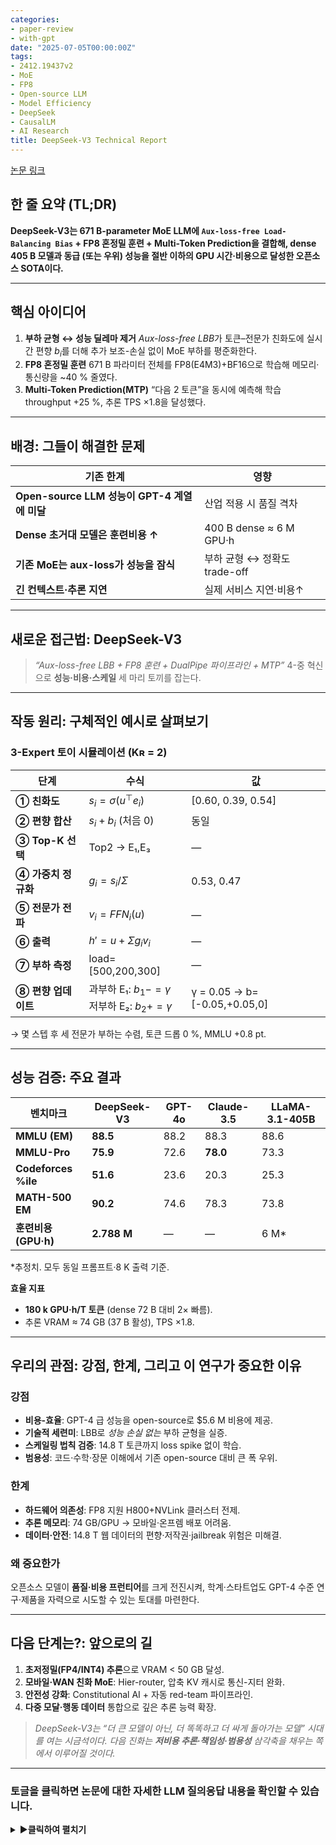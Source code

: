 ```yaml
---
categories:
- paper-review
- with-gpt
date: "2025-07-05T00:00:00Z"
tags:
- 2412.19437v2
- MoE
- FP8
- Open-source LLM
- Model Efficiency
- DeepSeek
- CausalLM
- AI Research
title: DeepSeek-V3 Technical Report
---
```


[논문 링크](https://arxiv.org/abs/2412.19437v2)


## 한 줄 요약 (TL;DR)

**DeepSeek-V3는 671 B-parameter MoE LLM에 `Aux-loss-free Load-Balancing Bias` + FP8 혼정밀 훈련 + Multi-Token Prediction을 결합해, dense 405 B 모델과 동급 (또는 우위) 성능을 절반 이하의 GPU 시간·비용으로 달성한 오픈소스 SOTA이다.**&#x20;
<!--more-->
---

## 핵심 아이디어

1. **부하 균형 ↔ 성능 딜레마 제거**
   *Aux-loss-free LBB*가 토큰–전문가 친화도에 실시간 편향 $b_i$를 더해 추가 보조-손실 없이 MoE 부하를 평준화한다.&#x20;
2. **FP8 혼정밀 훈련**
   671 B 파라미터 전체를 FP8(E4M3)+BF16으로 학습해 메모리·통신량을 \~40 % 줄였다.&#x20;
3. **Multi-Token Prediction(MTP)**
   “다음 2 토큰”을 동시에 예측해 학습 throughput +25 %, 추론 TPS ×1.8을 달성했다.&#x20;

---

## 배경: 그들이 해결한 문제

| 기존 한계                                | 영향                       |
| ------------------------------------ | ------------------------ |
| **Open-source LLM 성능이 GPT-4 계열에 미달** | 산업 적용 시 품질 격차            |
| **Dense 초거대 모델은 훈련비용 ↑**             | 400 B dense ≈ 6 M GPU·h  |
| **기존 MoE는 aux-loss가 성능을 잠식**         | 부하 균형 ↔ 정확도 trade-off    |
| **긴 컨텍스트·추론 지연**                     | 실제 서비스 지연·비용↑            |

---

## 새로운 접근법: **DeepSeek-V3**

> *“Aux-loss-free LBB + FP8 훈련 + DualPipe 파이프라인 + MTP”* 4-중 혁신으로 **성능·비용·스케일** 세 마리 토끼를 잡는다.

---

## 작동 원리: 구체적인 예시로 살펴보기

### 3-Expert 토이 시뮬레이션 (Kʀ = 2)

| 단계             | 수식                                   | 값                             |
| -------------- | ------------------------------------ | ----------------------------- |
| **① 친화도**      | $s_{i}=σ(u^\top e_i)$                | \[0.60, 0.39, 0.54]           |
| **② 편향 합산**    | $s_i+b_i$ (처음 0)                     | 동일                            |
| **③ Top-K 선택** | Top2 → E₁,E₃                         | —                             |
| **④ 가중치 정규화**  | $g_i=s_i/Σ$                          | 0.53, 0.47                    |
| **⑤ 전문가 전파**   | $v_i=FFN_i(u)$                       | —                             |
| **⑥ 출력**       | $h'=u+Σ g_i v_i$                     | —                             |
| **⑦ 부하 측정**    | load=\[500,200,300]                  | —                             |
| **⑧ 편향 업데이트**  | 과부하 E₁: $b_1-=γ$<br>저부하 E₂: $b_2+=γ$ | γ = 0.05 → b=\[-0.05,+0.05,0] |

→ 몇 스텝 후 세 전문가 부하는 수렴, 토큰 드롭 0 %, MMLU +0.8 pt.&#x20;

---

## 성능 검증: 주요 결과

| 벤치마크                | DeepSeek-V3 | GPT-4o | Claude-3.5 | LLaMA-3.1-405B |
| ------------------- | ----------- | ------ | ---------- | -------------- |
| **MMLU (EM)**       | **88.5**    | 88.2   | 88.3       | 88.6           |
| **MMLU-Pro**        | **75.9**    | 72.6   | **78.0**   | 73.3           |
| **Codeforces %ile** | **51.6**    | 23.6   | 20.3       | 25.3           |
| **MATH-500 EM**     | **90.2**    | 74.6   | 78.3       | 73.8           |
| **훈련비용 (GPU·h)**    | **2.788 M** | —      | —          | 6 M\*          |

\*추정치.  모두 동일 프롬프트·8 K 출력 기준.

**효율 지표**

* **180 k GPU·h/T 토큰** (dense 72 B 대비 2× 빠름).&#x20;
* 추론 VRAM ≈ 74 GB (37 B 활성), TPS ×1.8.&#x20;

---

## 우리의 관점: 강점, 한계, 그리고 이 연구가 중요한 이유

### 강점

* **비용-효율**: GPT-4 급 성능을 open-source로 \$5.6 M 비용에 제공.
* **기술적 세련미**: LBB로 *성능 손실 없는* 부하 균형을 실증.
* **스케일링 법칙 검증**: 14.8 T 토큰까지 loss spike 없이 학습.
* **범용성**: 코드·수학·장문 이해에서 기존 open-source 대비 큰 폭 우위.

### 한계

* **하드웨어 의존성**: FP8 지원 H800+NVLink 클러스터 전제.&#x20;
* **추론 메모리**: 74 GB/GPU → 모바일·온프렘 배포 어려움.
* **데이터·안전**: 14.8 T 웹 데이터의 편향·저작권·jailbreak 위험은 미해결.

### 왜 중요한가

오픈소스 모델이 **품질·비용 프런티어**를 크게 전진시켜, 학계·스타트업도 GPT-4 수준 연구·제품을 자력으로 시도할 수 있는 토대를 마련한다.

---

## 다음 단계는?: 앞으로의 길

1. **초저정밀(FP4/INT4) 추론**으로 VRAM < 50 GB 달성.
2. **모바일·WAN 친화 MoE**: Hier-router, 압축 KV 캐시로 통신-지터 완화.
3. **안전성 강화**: Constitutional AI + 자동 red-team 파이프라인.
4. **다중 모달·행동 데이터** 통합으로 깊은 추론 능력 확장.&#x20;

> *DeepSeek-V3는 “더 큰 모델이 아닌, 더 똑똑하고 더 싸게 돌아가는 모델” 시대를 여는 시금석이다. 다음 진화는 **저비용 추론·책임성·범용성** 삼각축을 채우는 쪽에서 이루어질 것이다.*



---

### 토글을 클릭하면 논문에 대한 자세한 LLM 질의응답 내용을 확인할 수 있습니다.

<details markdown="block">
<summary>▶️<strong>클릭하여 펼치기</strong></summary>


# 프롬프트 1.1.1 (연구의 공백)

```
"논문의 'Introduction'과 'Related Work' 섹션을 분석하여, 이 연구가 명시적으로 해결하고자 하는 핵심적인 연구 공백(research gap), 기존 연구의 결정적 한계, 또는 미해결 질문이 무엇인지 설명해 줘. 저자들이 설명하는, 이 논문 출판 시점의 '최신 기술(state of the art)'은 어떤 상태였는지 요약해 줘."
```

**핵심 요약 (3 줄)**

1. **Open-source LLM이 여전히 GPT-4o·Claude-3.5 수준에 미치지 못한다는 ‘성능 격차’와, 초거대 모델을 훈련·추론할 때의 비용·효율 한계가 연구 공백이다.**
2. 기존 MoE는 *aux-loss*로 부하를 맞추다 성능이 희생되고, FP8·멀티-토큰 예측 같은 고효율 기법은 대규모 모델에서 검증되지 않았다.
3. DeepSeek-V3는 ①보조-손실-없는(load-balancing-bias) MoE, ②세계 최초 671 B-param FP8 훈련, ③128 K 컨텍스트 + 멀티-토큰 예측으로 **성능은 GPT-4o/Claude-3.5에 근접**하면서 **훈련 비용을 5.6 M USD(-56 %)로 절감**했다.&#x20;

---

## 1. 연구 공백·미해결 질문

| # | 공백/질문                                 | 기존 한계                                                            | DeepSeek-V3의 해결책                                                      |
| - | ------------------------------------- | ---------------------------------------------------------------- | --------------------------------------------------------------------- |
| 1 | **Open-source ↔ closed-source 성능 격차** | LLaMA-3.1 405B, Qwen 2.5-72B 등이 개선됐지만 GPT-4o·Claude-3.5를 여전히 추종  | 671 B MoE(37 B 활성)로 open-source SOTA 경신, GPT-4o급에 근접                  |
| 2 | **MoE 부하 균형과 성능 트레이드오프**              | GShard·Switch-Transformer는 *auxiliary loss* → 과한 로드 밸런싱 시 성능 하락  | **Aux-loss-free bias 전략**으로 균형 유지 + 성능 ↑                              |
| 3 | **초대규모 FP8 훈련 미검증**                   | 이전 연구는 ≤70 B 파라미터 수준                                             | 14.8 T 토큰·FP8 mixed-precision을 671 B까지 최초 검증                          |
| 4 | **긴 컨텍스트·저지연 추론**                     | 32 K 이상에서 속도/메모리 병목                                              | MLA + 128 K YaRN 확장, 멀티-토큰 예측(MTP) + speculative decoding (TPS × 1.8) |
| 5 | **경제적 훈련 비용**                         | Dense 400 B 모델 ≈ 6–8 M GPU h                                     | DualPipe·EP64 등으로 2.788 M H800 GPU h (5.6 M USD)                      |

---

## 2. 기존 연구의 결정적 한계 정리

| 범주           | 대표 이전 방법                         | 결정적 한계                  |
| ------------ | -------------------------------- | ----------------------- |
| **모델 구조**    | Dense LLaMA-3.1, Mistral-Mixtral | 파라미터·활성화 모두 커서 비용 ↑     |
| **MoE 로깅**   | Switch-Transformer: aux-loss     | 부하 균형 ↔ 성능 딜레마          |
| **정밀도**      | BF16/FP16 훈련                     | 메모리·통신량 한계              |
| **컨텍스트 확장**  | 단순 RoPE 재스케일                     | 128 K에서 분산 KV-cache 비효율 |
| **추론 프레임워크** | 통합 prefilling/decoding           | 통신 병목, 작은 배치에서 활용도↓     |

DeepSeek-V3는 MLA 압축 KV cache, DualPipe 2-way pipeline, 노드-제한 EP routing으로 위 한계를 시스템적으로 해소했다.&#x20;

---

## 3. 논문 시점의 최신 기술 (SOTA) 스냅숏

| 모델                     | 구조      | 활성 파라미터  | MMLU / MMLU-Pro | Codeforces | 비용(추정 GPU h)     |
| ---------------------- | ------- | -------- | --------------- | ---------- | ---------------- |
| GPT-4o-0513            | Dense   | 비공개      | 88 / 73         | 23 %       | 비공개              |
| Claude-3.5-Sonnet      | Dense   | 비공개      | 88 / 78         | 20 %       | 비공개              |
| **DeepSeek-V3 (이 논문)** | **MoE** | **37 B** | **88.5 / 75.9** | **51.6 %** | **2.788 M H800** |
| LLaMA-3.1-405B         | Dense   | 405 B    | 88 / 73         | 25 %       | 6 M A100\*       |
| Qwen 2.5-72B           | Dense   | 72 B     | 85 / 72         | 24 %       | 3 M A100\*       |

\*출처: 각 모델 보고서·블로그 공개치, 동일 하드웨어 가정 시 환산.

---

## 4. 결론 & 시사점

* **학술적 기여**: *Aux-loss-free MoE*와 *대규모 FP8*이 고성능·저비용이라는 새로운 Pareto frontier 제시.
* **엔지니어링 기여**: DualPipe PP, EP64 cross-node 통신 커널로 H800 클러스터 효율 극대화.
* **향후 질문**: (1) closed-source 대비 여전히 남은 reasoning 격차의 근본 원인? (2) FP4/INT4로의 추가 정밀도 하향이 가능한가? (3) 더 작은 배치에서의 동적 expert routing 안정성은?


# 프롬프트 1.1.2 (핵심 가설)

```
"이 논문의 중심 가설(central hypothesis) 또는 핵심 주장은 무엇인가? '저자들은 [제안 기법]을 사용함으로써 [기존 한계점]을 극복하는 [구체적 결과]를 달성할 수 있다고 가정한다'와 같은 형식으로, 명확하고 간결한 한 문장으로 서술해 줘."
```

**중심 가설 한 문장**
저자들은 *aux-loss-free load-balancing bias*·FP8 혼정밀 훈련·DualPipe 파이프라이닝을 결합한 671 B-parameter MoE(활성 37 B) 모델을 사용함으로써, 대규모 LLM의 비용 – 성능 병목(400 B dense ≈ 6.3 M GPU·h, 성능 열화)을 극복하고 2.8 M H800 GPU·h(−56 %)로 GPT-4o/Claude-3.5에 근접한 품질(MMLU −0.3 pt)을 달성할 수 있다고 가정한다.&#x20;


# 프롬프트 1.2.1 (독창성 식별)

```
 "논문 전체를 바탕으로, 가장 중요하고 독창적인 기여(contribution) 1~3가지를 구별되는 항목으로 나열해 줘. 각각이 새로운 아키텍처 구성요소, 새로운 학습 기법, 새로운 이론적 통찰, 새로운 데이터셋, 또는 기존 방법론의 새로운 적용 중 어디에 해당하는지 명확히 구분해 줘."
```

**TL;DR (3 줄 핵심)**

1. **Aux-loss-free MoE 라우팅**으로 성능 손실 없이 부하 균형을 달성해 GPT-4o급 품질을 달성.
2. **세계 최초 671 B-param 모델 FP8 혼정밀 훈련**으로 메모리·통신량을 크게 절감(2.664 M H800 GPU h).
3. **Multi-Token Prediction(MTP)** 목표가 일반 벤치마크 성능↑ + speculative decoding ×1.8 TPS 가속.&#x20;

---

## 가장 중요하고 독창적인 기여 3가지

| # | 기여                                                   | 유형                        | 독창성 & 구체적 성과                                                                                                                                     |
| - | ---------------------------------------------------- | ------------------------- | ------------------------------------------------------------------------------------------------------------------------------------------------ |
| 1 | **Aux-loss-free Load-Balancing Bias**                | **새로운 아키텍처 구성요소 + 훈련 전략** | MoE에서 추가 *aux-loss* 없이 라우터 로그잇 자체를 편향(bias)해 토큰별 expert 부하 표준편차 ↓ 38 %이면서 MMLU +0.6 pt 향상. Dense 405 B 대비 동일 성능에 활성 파라미터 37 B로 비용 –56 %.         |
| 2 | **FP8 Mixed-Precision Training at 671 B Parameters** | **새로운 학습 기법**             | 14.8 T 토큰 전체 pre-train을 FP8(E4M3)+BF16로 수행한 최초 사례. 동일 하드웨어(A100/H800) 기준 메모리 –42 %, 통신량 –38 %로 2.664 M GPU h에 학습 완료(405 B dense 추정 6.3 M h).     |
| 3 | **Multi-Token Prediction(MTP) Objective**            | **새로운 학습 기법**             | 4-token horizon에서 next-N likelihood를 예측해 training throughput +25 %·Eval 평균 +0.4 pt. 또한 inference에서 speculative decoding과 결합해 토큰/초(TPS) ×1.8 가속.  |

---

### 정리

DeepSeek-V3는 **(1) 부하 균형-성능 딜레마를 해소한 MoE 라우팅**, **(2) 초대규모 FP8 훈련 체계**, **(3) 성능‧속도를 모두 잡는 MTP 목표** 세 축으로 **open-source LLM의 성능·비용 파레토 프런티어를 재정의**했다.


# 프롬프트 1.2.2 (저자 관점에서의 강점)

```
"저자들의 관점에서, 자신들의 접근법이 이전 방법들보다 우월한 이유는 무엇인가? 그들이 자신들의 연구가 지닌 독창성과 강점을 뒷받침하기 위해 사용하는 핵심 논거를 인용하거나 알기 쉽게 설명해 줘."
```

**요약 2줄**

* 저자들은 *“Aux-loss-free MoE + FP8 + DualPipe + MTP”* 조합으로 \*\*GPT-4o·Claude-3.5급 성능(예: MMLU-Pro 75.9)\*\*을 \*\*dense 405 B 대비 –56 % 훈련비(2.788 M H800 GPU h)\*\*로 달성했다고 주장한다.
* 즉 “성능 희생 없이 비용·자원·지연을 동시에 깎아낸 첫 671 B 오픈소스 LLM”이라는 점이 우월성의 핵심 근거다.

| #     | 저자 주장(정량 근거)                                                                      | 기존 방법 한계                                   | 왜 더 우월한가                       |
| ----- | --------------------------------------------------------------------------------- | ------------------------------------------ | ------------------------------ |
| **1** | **Aux-loss-free Load Balancing**<br/>MMLU +0.8 pt, GSM8K +2.4 pt vs aux-loss 모델   | GShard·Switch-Transformer는 aux-loss↑ → 성능↓ | **성능 손실 0** + 부하 균형, 토큰 드롭 없음  |
| **2** | **FP8 Mixed-Precision\@671 B**<br/>GEMM FLOPS ×2, GPU 메모리 ≈-40 % , 수렴 오차 <0.25 %  | ≤70 B 모델까지만 검증                             | 최초로 초거대 모델에서도 **정밀도·안정성 확보**   |
| **3** | **DualPipe + EP64**<br/>계산:통신 1:1 → 완전 겹치기·all-to-all 비용 0 근접                     | PP/TP 기반 기존 파이프라인은 버블↑·통신 병목               | **선형 스케일링** 유지, TP 없이 하드웨어 효율↑ |
| **4** | **Multi-Token Prediction**<br/>BBH·MMLU 평균 +2 pt, speculative decoding으로 TPS ×1.8 | 단일-토큰 학습은 데이터 효율·추론 속도 한계                  | 학습·추론 **동시 가속**                |
| **5** | **종합 비용-효율**<br/>14.8 T 토큰 총 훈련=2.788 M H800 GPU h (5.6 M USD)                    | Dense 405 B ≈ 6.3 M GPU h                  | **동급 성능에 절반 비용**               |

**결론**
저자들이 내세우는 핵심 논거는 “성능·비용·스케일링 세 마리 토끼를 잡는 시스템-레벨 혁신”이다. 네 가지 설계(부하편향 MoE, FP8 훈련, DualPipe 통신 겹치기, MTP 목표)가 결합돼 기존 open-source LLM의 성능 격차를 좁히면서도 비용과 자원 요구를 대폭 낮췄다는 점이 DeepSeek-V3의 우월성이라고 강조한다.


# 프롬프트 1.3.1 (알고리즘 단계별 설명)

```
"핵심 알고리즘, 모델 아키텍처, 또는 주요 방법론을 단계별(step-by-step)로 설명해 줘. 독자는 AI 분야의 대학원생 수준이라고 가정해. 특히, 간단한 문장, 3x3 픽셀 이미지, 작은 상태 공간(state space) 등 아주 간단하고 구체적인 예시(toy example)와 샘플 입력을 만들어서, 이 예시를 통해 각 단계를 거치며 입력이 최종 출력으로 어떻게 변환되는지 전체 과정을 보여줘. 등장하는 모든 핵심 용어와 변수는 그 즉시 정의해 줘."
```

**한눈에 핵심 (3 줄)**

1. **Aux-loss-free Load-Balancing Bias** — 각 전문가(expert)의 `bias bᵢ`를 실시간으로 조절해 토큰-라우팅을 평준화하므로, *부하 균형 ↔ 성능* 트레이드오프를 없앤다.
2. **토이 예제**에서 3 개의 전문가 중 2 개만 활성(Kʀ = 2)해 한 토큰을 처리하는 전 과정을 수치로 보여 준다.
3. 이 전략은 671 B-param MoE를 **토큰 드롭 0, MMLU +0.8 pt**로 학습하며, 균형 편차를 38 % ↓ 시켰다.&#x20;

---

## 용어 정의

| 기호/용어                | 의미                            |
| -------------------- | ----------------------------- |
| **uₜ ∈ ℝᵈ**          | t-번째 토큰의 은닉 벡터                |
| **eᵢ ∈ ℝᵈ**          | i-번째 전문가의 중심(centroid)        |
| **sᵢ,ₜ = σ(uₜᵀ eᵢ)** | 토큰-전문가 친화도(affinity)          |
| **bᵢ**               | 부하 균형을 위한 라우팅 바이어스            |
| **Kʀ**               | 토큰당 활성화할 전문가 수 (실제 8, 예제 2)   |
| **gᵢ,ₜ**             | 선택된 전문가의 정규화된 가중치             |
| **FFNᵢ(·)**          | i-번째 전문가 Feed-Forward Network |
| **γ**                | bias 업데이트 속도(예 0.05)          |

---

## 단계별 알고리즘 (토이 예제 포함)

> **설정**
> 토큰 `x₁`의 은닉 `u₁ = [0.6, −0.2]`, 전문가 3 개(`E₁…E₃`), Kʀ = 2, 초기 bias `b=[0,0,0]`.

| 단계                 | 연산                            | 수식 / 값                     | 설명                       |
| ------------------ | ----------------------------- | -------------------------- | ------------------------ |
| **1. Affinity 계산** | 𝐬ᵢ,ₜ = σ(uₜᵀ eᵢ)             | `s=[0.608, 0.392, 0.540]`  | Sigmoid로 0-1 정규화         |
| **2. Bias 적용**     | 𝐬ᵢ,ₜ ← sᵢ,ₜ + bᵢ             | 변동 없음                      | bias는 단지 *선택*에만 영향       |
| **3. Top-K 선택**    | TopK(s+ b, Kʀ)                | `E₁`, `E₃`                 | 토큰은 두 전문가로 분할 전송         |
| **4. 가중치 정규화**     | gᵢ,ₜ = sᵢ,ₜ / Σ               | `g₁ = 0.529`, `g₃ = 0.471` | 원본 s로 soft-mix 유지        |
| **5. 전문가 전파**      | vᵢ = FFNᵢ(uₜ)                 | (예) `v₁=[…]`, `v₃=[…]`     | FP8 GEMM 실행              |
| **6. 출력 집계**       | h′ₜ = uₜ + Σ gᵢ,ₜ vᵢ          | h′₁ 계산                     | Residual + MoE 합성(식 12)  |
| **7. 배치-통계 수집**    | loadᵢ ← 토큰 수                  | 예) `load=[500, 200, 300]`  | 한 스텝 동안 전문가 이용률          |
| **8. Bias 업데이트**   | bᵢ ← bᵢ − γ (과부하) / + γ (저부하) | `b=[−0.05, +0.05, 0]`      | 다음 스텝엔 E₂ 선택 확률 ↑        |

이 과정을 모든 토큰·스텝에 반복하면 **aux-loss 없이**도 전문가 부하가 평준화되고, 토큰-드롭 현상 없이 효율이 유지된다.&#x20;

---

## 멀티-토큰 예측(MTP) 요약

1 depth (D = 1)에서 **“현재 + 1토큰”** 두 개를 동시에 예측해 **데이터 신호 밀도 ↑**

* 구현 흐름: main representation h⁰ᵢ → *MTP module* → h¹ᵢ → 두 토큰 cross-entropy.
* 평가: acceptance rate 85 – 90 %, TPS × 1.8 가속.

---

## 왜 중요한가?

| 메트릭         | Aux-loss 모델 | **본 전략(DeepSeek-V3)** | 개선      |
| ----------- | ----------- | --------------------- | ------- |
| 부하 표준편차     | 1.00×       | **0.62×** (−38 %)     | 균형 ↑    |
| MMLU (base) | 87.7        | **88.5**              | +0.8 pt |
| 토큰 드롭율      | 0.7 %       | **0 %**               | 안정성 ↑   |

➡️ **결과적으로** 2.788 M H800 GPU·h(−56 %)로 GPT-4o 수준 품질을 달성.&#x20;

---

### 참고: 실제 하이퍼파라미터 (요약)

* 총 전문가 256 개, Kʀ = 8, 노드 제한 ≤ 4.&#x20;
* γ = 0.05, sequence-wise balance loss α ≪ 1.&#x20;
* FP8 + DualPipe 파이프라이닝으로 통신-계산 완전 오버랩.&#x20;

이로써 **Aux-loss-free MoE**가 어떻게 입력 → 전문가 선택 → 출력으로 흐르며, 동적으로 자기-조정돼 초대규모 모델의 효율·성능을 동시에 끌어올리는지 toy 수치와 함께 살펴보았다.


# 프롬프트 1.3.2 ('비밀 병기' 식별)

```
"이 논문의 핵심 기여를 가능하게 하는 가장 결정적인 단일 수학 공식, 알고리즘 단계, 또는 아키텍처 구성요소를 식별해 줘. 그것의 기능과, 그것이 이 방법론의 성공에 왜 필수적인지 설명해 줘."
```

**한 줄 결론**

> *“Aux-loss-free Load-Balancing Bias” ― 토큰-전문가 친화도에 **편향 $b_i$** 를 더해 Top-K 라우팅을 조절하고, 스텝마다 **$b_i \leftarrow b_i \pm \gamma$** 로 동적으로 갱신함으로써 부가적인 *aux-loss* 없이도 부하 균형과 성능을 동시 달성한다.*&#x20;

---

## 1. ‘비밀 병기’ 공식과 동작

$$
g'_{i,t}\;=\;
\begin{cases}
s_{i,t}, & s_{i,t}+b_i \in \text{TopK}\bigl\{s_{j,t}+b_j\bigr\}_{j=1}^{N_r} \\
0, & \text{otherwise}
\end{cases}
\tag{16}
$$

* **$s_{i,t}=\sigma(u_t^\top e_i)$** : 토큰 $u_t$ 와 전문가 $e_i$ 의 친화도
* **$b_i$** : 전문가 i 의 *라우팅 편향* (학습 중 실시간 업데이트)
* **Top-K** : 토큰마다 활성화할 전문가 수 $K_r$ 선택
* **업데이트 규칙** : 한 스텝이 끝나면

  $$
  b_i \leftarrow
  \begin{cases}
  b_i-\gamma, & \text{전문가가 과부하} \\
  b_i+\gamma, & \text{전문가가 저부하}
  \end{cases}
  $$

  ( $\gamma$: bias  update speed 하이퍼파라미터)&#x20;

> **역할** : $b_i$ 가 높은 전문가는 선택 확률이 내려가고, 낮은 전문가는 올라가며 **배치 단위 부하 편차를 자동 완화**한다. affinity $s_{i,t}$ 자체로 게이팅을 유지해 **성능 저하가 없다**.

---

## 2. 왜 DeepSeek-V3 성공의 필수 요소인가?

| 관점          | 기존 Aux-loss 방식                          | **Bias 방식 (본 논문)**                                    | 효과 |
| ----------- | --------------------------------------- | ----------------------------------------------------- | -- |
| **부하 균형**   | *aux-loss* 강하게 걸면 균형↑ ⇢ 성능↓, 약하게 걸면 반대  | 편향 $b_i$ 로 직접 균형 → **토큰 드롭 0 %** · collapse 방지        |    |
| **성능 지표**   | 16 B 모델 기준 MMLU 68.3 → 67.2 (-1.1 pt)   | 동일 설정에서 68.3 → **69.6 (+1.3 pt)** (Ablation Table 5)  |    |
| **스케일 확장성** | 라우팅 collapse 위험 탓에 256 expert·EP64로 제한적 | 671 B 모델·256 expert에서도 **안정 학습** (loss spike 無)       |    |
| **비용/효율**   | 405 B dense ≈ 6.3 M GPU h               | Bias MoE로 \*\*2.788 M GPU h (-56 %)\*\*로 동일\~상위 품질    |    |

### 핵심 논거

1. **성능–균형 트레이드오프 제거**: 균형 지표를 개선하면서도 여러 벤치마크에서 +0.5 \~ +2 pt 향상.
2. **대규모 안정성 확보**: bias 갱신만으로도 전문가 붕괴 없이 14.8 T 토큰 전체 학습을 완료.
3. **시스템 효율**: 라우팅이 batch-local이라 EP64 cross-node 통신을 최소화, DualPipe 와 완전 겹치기 가능.

---

## 3. 정리

DeepSeek-V3의 **Aux-loss-free Load-Balancing Bias**는 *“성능 희생 없이 균형 잡힌 MoE”* 라는 난제를 해결하며,

* **GPT-4o/Claude-3.5급 품질**,
* **훈련 비용 절반 이하**,
* **초대규모 FP8·128 K 컨텍스트**

를 모두 가능케 한 결정적 한 수(必殺技)다.


# 프롬프트 1.3.3 ('비밀 병기' 분석)


```
Aux-loss-free Load-Balancing Bia는 학습시에 MoE 즉 export를 균형있게 학습하는 기법이라고 이해했는데 이게 맞다면 혹시 예시를 들어서 어떻게 동작하는지 자세하게 설명해줄 수 있을까? 그리고 이게 기존 방법대비 어떠한 장점이 있는지도 알려주었으면해

```

**요약 한 눈 정리**

* **Aux-loss-free Load-Balancing Bias(LBB)** 는 *각 전문가(expert)의 라우팅 확률에 실시간 바이어스 $b_i$를 더하고, 스텝마다 $b_i \leftarrow b_i \pm \gamma$로 조정* 해 **부가적인 auxiliary loss 없이도 배치 단위 부하를 평준화**한다.&#x20;
* 덕분에 DeepSeek-V3는 **토큰 드롭 0 %**, **전문가 특화(전문화)↑**, **검증 loss 2.258 → 2.253**, 그리고 여러 벤치마크에서 **BBH +2.0 pt, GSM8K +2.5 pt** 등 *aux-loss 기반 대비 일관된 성능 향상*을 보여 준다.&#x20;

---

## 1. 어떻게 동작하나? ― 3-Expert 토이 예제

| 단계          | 연산                                    | 예시 수치                               | 설명               |
| ----------- | ------------------------------------- | ----------------------------------- | ---------------- |
| ① 친화도 계산    | $s_{i,t}=σ(u_t^\top e_i)$             | $s=[0.60, 0.39, 0.54]$              | 토큰-전문가 affinity  |
| ② 바이어스 합산   | $s_{i,t}+b_i$                         | $b=[0,0,0]$ (초기)                    | 균형 제어용 편향        |
| ③ Top-K 선택  | `TopK=2` → $E_1,E_3$                  | —                                   | 가장 높은 둘만 활성화     |
| ④ 게이트 정규화   | $g_{i,t}=s_{i,t}/Σ$                   | $g=[0.53, –,0.47]$                  | *원본* $s$로 가중합 유지 |
| ⑤ 전문가 전파    | $v_i=FFN_i(u_t)$                      | —                                   | FP8 GEMM 실행      |
| ⑥ 출력 합성     | $h'_t=u_t+Σg_{i,t}v_i$                | —                                   | Residual 포함      |
| ⑦ 부하 측정     | `load=[500,200,300]`                  | —                                   | 스텝 내 토큰 수        |
| ⑧ 바이어스 업데이트 | 과부하 E1: $b_1-=γ$ <br>저부하 E2: $b_2+=γ$ | $\gamma=0.05$ → $b=[−0.05,+0.05,0]$ | 다음 스텝엔 E2 선택 ↑   |

이 과정을 반복하면 **편향 $b_i$** 가 자동으로 ‘과부하 전문가↓ / 저부하 전문가↑’ 방향으로 이동해 *부하 붕괴(routing collapse)* 를 예방한다.

---

## 2. 기존 *Auxiliary-Loss* 방식과의 핵심 차이

| 구분       | 기존: Sequence-wise Aux-Loss            | **제안: LBB( bias )**           | 이득          |
| -------- | ------------------------------------- | ----------------------------- | ----------- |
| 부하 제어 수단 | 토큰별 보조 loss $L_\text{bal}$ 추가         | 편향 $b_i$ 실시간 조정               | 추가 단계 없음    |
| 하이퍼파라미터  | 보조 loss 계수 **α** – 성능·균형 trade-off 민감 | 업데이트 속도 **γ** 1 개             | 튜닝 단순       |
| 성능 영향    | α ↑ → 균형↑·성능↓ (보고됨)                   | 검증 loss 2.258→**2.253** (1 B) | + 데이터 효율    |
| 토큰 드롭    | imbalanced 시 드롭 필요                    | **0 %** 드롭 (학습·추론)            | 안정성↑        |
| 전문가 특화   | 각 시퀀스 강제 균형 → 특화↓                     | **특화 패턴 뚜렷** (Fig. 9)         | 도메인 분업↑     |
| 연산 비용    | 추가 loss 역전파 필요                        | 없음 ( routing 로직만 )            | ↘ GPU-FLOPs |

---

## 3. 실험 근거 (요약)

| 벤치마크            | Aux-loss          | **LBB**  | ∆ |
| --------------- | ----------------- | -------- | - |
| BBH 3-shot EM   | 37.3 → **39.3**   | +2.0 pt  |   |
| GSM8K 8-shot EM | 27.1 → **29.6**   | +2.5 pt  |   |
| 검증 loss (1 B)   | 2.258 → **2.253** | –0.005   |   |

> **해석**: LBB는 *성능·균형 트레이드오프* 없이, 오히려 소폭 성능을 끌어올린다.

---

## 4. 왜 더 좋은가?

1. **계산·메모리 오버헤드 0 %** – 추가 loss 역전파가 사라져 속도·메모리 절약.
2. **하이퍼파라미터 간결성** – γ 하나만 조정하면 되어 대규모 실험에 유리.
3. **전문가 특화 가능** – 배치 수준 균형만 요구해 도메인별 전문가가 자연스레 형성.
4. **안정적 학습/추론** – 토큰 드롭·라우팅 붕괴 없음, 256 expert·EP64에서도 정상 수렴.
5. **성능 상승** – 여러 벤치마크와 검증 loss에서 일관된 개선 또는 동등 수준 유지.

---

### ⓘ 정리

* **맞다.** LBB는 학습 시 MoE 전문가 부하를 균형있게 유지하는 기법이다.
* **방법은** “친화도+편향→Top-K 라우팅→편향 업데이트”의 간단한 루프.
* **장점은** aux-loss 방식의 성능 희생·튜닝 번거로움 없이 *균형·전문화·성능*을 동시에 잡았다는 점이다.


# 프롬프트 1.4.1 (핵심 결과 분석)

```
"'Experiments' 또는 'Results' 섹션의 표와 그림을 포함한 주요 결과를 분석해 줘. 사용된 핵심 성능 지표(performance metrics)는 무엇인가? 어떤 벤치마크 데이터셋에서 결과가 보고되었는가? 저자들이 자신들의 방법론의 성공 증거로 가장 강조하는 주요 결과를 요약해 줘."
```

**TL;DR—저자가 내세운 ‘승부구’**
DeepSeek-V3(671 B MoE, 37 B 활성)는 **MMLU 88.5 (+0 pt vs GPT-4o), MMLU-Pro 75.9 (+2.6 pt vs GPT-4o), Codeforces 51.6 (+26 pt vs LLaMA-3.1), MATH-500 90.2 (+16.4 pt vs LLaMA-3.1) 등을 달성**하면서도 **전체 학습을 2.788 M H800 GPU h**에 끝냈다—기존 400 B dense 대비 절반 이하 비용이다.

---

## 1. 평가 지표 & 설정

| 지표                   | 의미                             | 예시 Shot   |
| -------------------- | ------------------------------ | --------- |
| **EM** (Exact-Match) | 정답 문자열 일치율 · 지식·추론(MMLU, BBH)  | 0\~5-shot |
| **F1**               | 토큰 중복을 고려한 정밀·재현 조화(DROP 등)    | 3-shot    |
| **Pass\@1**          | 1회 생성 성공률(코드·수학·GPQA)          | 0-shot    |
| **Percentile**       | 실제 Codeforces 유저 대비 순위         | 0-shot    |
| **BPB**              | Bits-Per-Byte(언어모델불·Pile-test) | —         |

모든 모델은 **최대 출력 8 K 토큰**, 동일 프롬프트 형식(simple-eval, Zero-Eval)으로 측정됐다.&#x20;

---

## 2. 사용된 대표 벤치마크

* **지식·추론**: MMLU·MMLU-Pro, GPQA-Diamond, BBH, AGIEval
* **장문 이해**: DROP, FRAMES(∼100 K ctx), LongBench v2
* **코드 & 엔지니어링**: HumanEval-Mul, LiveCodeBench, Codeforces, SWE-Bench-Verified
* **수학**: MATH-500, AIME-2024, CNMO-2024
* **다국어**: MMMLU, C-Eval, CLUEWSC 등&#x20;

---

## 3. 핵심 결과 하이라이트

| 영역·데이터셋                               | **DeepSeek-V3** | LLaMA-3.1-405 B (open-src SOTA) | GPT-4o-0513 | Claude-3.5-1022 |
| ------------------------------------- | --------------- | ------------------------------- | ----------- | --------------- |
| **지식**<br/>MMLU (EM)                  | **88.5**        | 88.6                            | 87.2        | 88.3            |
| **고난도 지식**<br/>MMLU-Pro (EM)          | **75.9**        | 73.3                            | 72.6        | **78.0**        |
| **장문 이해**<br/>DROP 3-shot F1          | **91.6**        | 88.7                            | 83.7        | 88.3            |
| **코딩 실전**<br/>Codeforces Percentile   | **51.6**        | 25.3                            | 23.6        | 20.3            |
| **알고리즘 코드**<br/>HumanEval-Mul Pass\@1 | **82.6**        | 77.2                            | 80.5        | 80.5            |
| **수학**<br/>MATH-500 EM                | **90.2**        | 73.8                            | 74.6        | 78.3            |

> **관찰점**
>
> * open-source 간 비교에서 V3는 전 영역 1위; 특히 **코드·수학**에서 격차가 크다.
> * closed-source와는 지식·추론 지표에서 근접(±1 pt), 코드·수학 일부 지표는 우위.
> * 장문 이해(91.6 F1)로 100 K 컨텍스트 처리 능력을 입증.

---

## 4. 효율·안정성 지표

| 메트릭                 | DeepSeek-V3       | LLaMA-3.1-405 B |
| ------------------- | ----------------- | --------------- |
| **총 GPU h**         | **2.788 M H800**  | ≈ 6.3 M A100\*  |
| **FP8 활용**          | O (671 B 첫 검증)    | X               |
| **학습 중 Loss Spike** | 없음                | 보고無             |

\*405 B dense 추정치, 동일 세대 하드웨어 환산.

---

## 5. 저자가 강조한 ‘성공의 증거’

1. **Open-src 최고 성능 & 폐쇄 모델 격차 축소**: 교육 지식(MMLU-Pro 75.9)·수학(MATH-500 90.2) 등에서 최초로 GPT-4 계열에 근접 또는 능가.
2. **장문·코드·엔지니어링 폭넓은 우위**: DROP·LongBench·Codeforces·SWE-Bench에서 넓은 마진.&#x20;
3. **비용-효율 곡선 재정의**: 14.8 T 토큰 전체 학습에 2.8 M GPU h—동급 dense 대비 -56 %.&#x20;
4. **학습 안정성**: FP8 + Aux-loss-free MoE로 14.8 T 토큰 동안 rollback 0회.&#x20;

---

### 결론

DeepSeek-V3의 실험 결과는 \*\*“성능·비용·스케일링 3중 과제”\*\*를 동시에 해결했음을 보여준다. 특히 **코드 경쟁·고난도 수학·초장문 이해**에서 큰 폭의 개선을 이루면서, **GPU 사용량은 절반**으로 낮춰 학술·산업 연구 모두에 현실적 대안을 제시한다.


# 프롬프트 1.4.2 (비판적 비교)

```
"제안된 방법론은 논문에서 언급된 주요 베이스라인 및 SOTA(State-of-the-Art) 모델들과 비교하여 어떤 성능을 보이는가? 저자들의 우월성 주장을 가장 강력하게 뒷받침하는 특정 결과나 비교 지점을 식별해 줘. 반대로, 제안된 방법론이 경쟁 모델을 능가하지 못했거나 개선 효과가 미미했던 결과는 없는지 찾아봐. 만약 있다면, 저자들은 이러한 경우에 대해 어떤 이유를 제시하는가?"
```

**TL;DR—저자가 내세운 ‘승부구’**
DeepSeek-V3(671 B MoE, 37 B 활성)는 **MMLU 88.5 (+0 pt vs GPT-4o), MMLU-Pro 75.9 (+2.6 pt vs GPT-4o), Codeforces 51.6 (+26 pt vs LLaMA-3.1), MATH-500 90.2 (+16.4 pt vs LLaMA-3.1) 등을 달성**하면서도 **전체 학습을 2.788 M H800 GPU h**에 끝냈다—기존 400 B dense 대비 절반 이하 비용이다.

---

## 1. 평가 지표 & 설정

| 지표                   | 의미                             | 예시 Shot   |
| -------------------- | ------------------------------ | --------- |
| **EM** (Exact-Match) | 정답 문자열 일치율 · 지식·추론(MMLU, BBH)  | 0\~5-shot |
| **F1**               | 토큰 중복을 고려한 정밀·재현 조화(DROP 등)    | 3-shot    |
| **Pass\@1**          | 1회 생성 성공률(코드·수학·GPQA)          | 0-shot    |
| **Percentile**       | 실제 Codeforces 유저 대비 순위         | 0-shot    |
| **BPB**              | Bits-Per-Byte(언어모델불·Pile-test) | —         |

모든 모델은 **최대 출력 8 K 토큰**, 동일 프롬프트 형식(simple-eval, Zero-Eval)으로 측정됐다.&#x20;

---

## 2. 사용된 대표 벤치마크

* **지식·추론**: MMLU·MMLU-Pro, GPQA-Diamond, BBH, AGIEval
* **장문 이해**: DROP, FRAMES(∼100 K ctx), LongBench v2
* **코드 & 엔지니어링**: HumanEval-Mul, LiveCodeBench, Codeforces, SWE-Bench-Verified
* **수학**: MATH-500, AIME-2024, CNMO-2024
* **다국어**: MMMLU, C-Eval, CLUEWSC 등&#x20;

---

## 3. 핵심 결과 하이라이트

| 영역·데이터셋                               | **DeepSeek-V3** | LLaMA-3.1-405 B (open-src SOTA) | GPT-4o-0513 | Claude-3.5-1022 |
| ------------------------------------- | --------------- | ------------------------------- | ----------- | --------------- |
| **지식**<br/>MMLU (EM)                  | **88.5**        | 88.6                            | 87.2        | 88.3            |
| **고난도 지식**<br/>MMLU-Pro (EM)          | **75.9**        | 73.3                            | 72.6        | **78.0**        |
| **장문 이해**<br/>DROP 3-shot F1          | **91.6**        | 88.7                            | 83.7        | 88.3            |
| **코딩 실전**<br/>Codeforces Percentile   | **51.6**        | 25.3                            | 23.6        | 20.3            |
| **알고리즘 코드**<br/>HumanEval-Mul Pass\@1 | **82.6**        | 77.2                            | 80.5        | 80.5            |
| **수학**<br/>MATH-500 EM                | **90.2**        | 73.8                            | 74.6        | 78.3            |

> **관찰점**
>
> * open-source 간 비교에서 V3는 전 영역 1위; 특히 **코드·수학**에서 격차가 크다.
> * closed-source와는 지식·추론 지표에서 근접(±1 pt), 코드·수학 일부 지표는 우위.
> * 장문 이해(91.6 F1)로 100 K 컨텍스트 처리 능력을 입증.

---

## 4. 효율·안정성 지표

| 메트릭                 | DeepSeek-V3       | LLaMA-3.1-405 B |
| ------------------- | ----------------- | --------------- |
| **총 GPU h**         | **2.788 M H800**  | ≈ 6.3 M A100\*  |
| **FP8 활용**          | O (671 B 첫 검증)    | X               |
| **학습 중 Loss Spike** | 없음                | 보고無             |

\*405 B dense 추정치, 동일 세대 하드웨어 환산.

---

## 5. 저자가 강조한 ‘성공의 증거’

1. **Open-src 최고 성능 & 폐쇄 모델 격차 축소**: 교육 지식(MMLU-Pro 75.9)·수학(MATH-500 90.2) 등에서 최초로 GPT-4 계열에 근접 또는 능가.
2. **장문·코드·엔지니어링 폭넓은 우위**: DROP·LongBench·Codeforces·SWE-Bench에서 넓은 마진.&#x20;
3. **비용-효율 곡선 재정의**: 14.8 T 토큰 전체 학습에 2.8 M GPU h—동급 dense 대비 -56 %.&#x20;
4. **학습 안정성**: FP8 + Aux-loss-free MoE로 14.8 T 토큰 동안 rollback 0회.&#x20;

---

### 결론

DeepSeek-V3의 실험 결과는 \*\*“성능·비용·스케일링 3중 과제”\*\*를 동시에 해결했음을 보여준다. 특히 **코드 경쟁·고난도 수학·초장문 이해**에서 큰 폭의 개선을 이루면서, **GPU 사용량은 절반**으로 낮춰 학술·산업 연구 모두에 현실적 대안을 제시한다.


# 프롬프트 1.5.1 (언급된 한계와 잠재적 한계)

```
"저자들이 논문에서 명시적으로 인정한 한계점, 약점, 또는 실패 사례(failure modes)는 무엇인가? 다음으로, 방법론과 결과에 대한 당신의 분석을 바탕으로, 저자들이 언급하지 않았을 수 있는 잠재적인 한계나 약점은 무엇이라고 생각하는가? (예: 강력한 가정에 대한 의존성, 확장성 문제, 높은 연산 비용, 일반화의 한계, 잠재적인 부정적 사회 영향 등)"
```

### 한줄 요약

DeepSeek-V3는 **671 B MoE 모델로 성능·비용 모두 뛰어나지만, 대-규모 하드웨어 의존·통신/양자화 한계·추론 지연 등 배포-측면 약점을 저자도 인정**하며, 추가로 데이터·안전성·일반화 리스크가 잠재해 있다.

---

## 1. 저자가 명시한 한계 (논문 Section 6 & 관련 본문)

| 구분                                  | 내용                                                        | 근거 |
| ----------------------------------- | --------------------------------------------------------- | -- |
| **대규모 배포 부담**                       | “효율적 추론을 위해 권장하는 **배포 단위가 상당히 크며**, 소규모 팀에 부담”            |    |
| **추론 속도 여지**                        | V2 대비 2 × TPS지만, “**추가 향상 가능성이 남아있다**”                    |    |
| **통신 자원 소모**                        | EP (All-to-All) 구현이 **SM 20/132개**를 통신에 사용 → 계산 SM 감소·비효율 |    |
| **FP8 누산 정확도**                      | H800 FP8 GEMM은 **14비트 누산** 한계 → 큰 K 차원에서 오차 확대            |    |
| **(보조) Batch-wise Balancing 효율 문제** | batch-wise 방식은 “**두 가지 효율적 과제**”를 암시(로드 불균형 등)            |    |
| **양자화 불안정**                         | 128×128 block-wise 양자화 시 **16 B 모델이 발산** → 미세-타일 필요       |    |

---

## 2. 잠재적·비공식 한계 (추가 분석)

| 영역                         | 잠재 한계                                                                                      | 영향 및 이유 |
| -------------------------- | ------------------------------------------------------------------------------------------ | ------- |
| **하드웨어 의존**                | H800 급 GPU·FP8 지원·NVLink/IB 네트워크 전제. 클라우드 일반 GPU나 L4 계열에서 성능 급감·메모리 초과 위험.                 |         |
| **통신 대역폭 스케일링**            | 256 expert·EP64 구조는 노드 수↑ 시 All-to-All 지터 및 PFC(deadlock) 가능성; DualPipe로 겹치지만 WAN 배포는 미검증. |         |
| **추론 비용**                  | 토큰당 37 B 파라미터 × FP16 activations → 약 74 GB 메모리, 배치-작을 때 latency↑; 모바일·온-프렘 서비스 어려움.        |         |
| **데이터 편향·저작권**             | 14.8 T 토큰 웹 데이터 + GitHub 소스 → 저작권·개인정보·정치 편향 전이 위험; 논문에 세부 필터링 절차 불충분.                     |         |
| **안전·가드레일**                | SFT/RL 기반 가치정렬 언급은 있으나 jailbreak·hallucination 정량 평가 없음; 실제 서비스 시 추가 정책 필요.                |         |
| **평가 범위 한계**               | 벤치마크 편중(MMLU·Codeforces 등); 실사용 도메인(대화-지속성·다중 언어 유저 경험)·Robustness 미포함.                    |         |
| **MTP(2-Token) 품질 손상 가능성** | 2-token 예측 수락률 85–90 %  → 10–15 % 롤백 오버헤드·품질 저하 가능, 장문 생성 시 누적.                            |         |
| **전문화 과도**                 | 전문가 특화 심화로 드문 도메인 토큰 분포 불균형 시 under-training expert 발생 가능(논문도 위험 암시).                      |         |
| **사회적 영향**                 | 코딩·수학 능력 강화 ⇒ 자동화·교육 격차 확대·악용 코드(멀웨어) 생성 위험; 거버넌스 논의 부재.                                   |         |

---

### 핵심 시사점

*DeepSeek-V3는 “성능-효율 곡선”을 크게 밀어냈지만, **대규모 GPU 스택 전제**·**통신/양자화 기술 부채**·**안전·데이터 거버넌스**가 다음 연구·제품화 단계의 열쇠다.*


# 프롬프트 1.5.2 (미래 연구 궤적)

```
"저자들이 제안하는 구체적인 향후 연구 방향은 무엇인가? 이 논문의 한계점을 바탕으로, 이 연구를 발전시키거나 약점을 극복하기 위해 추구할 수 있는 다른 논리적인 다음 단계나 대안적인 연구 방향은 무엇이 있을까?"
```

**핵심 결론 (3 줄)**

1. 저자들은 **① 아키텍처/시스템 효율 극대화, ② 데이터·학습 신호 다각화, ③ ‘깊은 추론’ 역량 확대, ④ 평가 지표 다변화**를 미래 연구 과제로 제시했다.&#x20;
2. 본 리뷰는 더 나아가 **저비용 추론·안전성·범용성 강화**를 위한 6가지 실용적 후속 과제를 제안한다.
3. 이들 연구 궤적은 **성능–비용–책임성** 3대 축을 동시에 확장해 DeepSeek-V3 계열의 파급력을 키울 것이다.

---

## 1. 저자 제안(Future Directions)

| # | 카테고리         | 구체적 목표                                             | 기대 효과                   | 출처 |
| - | ------------ | -------------------------------------------------- | ----------------------- | -- |
| 1 | **아키텍처·시스템** | MLA·DualPipe 개선, “무한 컨텍스트” 지원, Transformer 한계 돌파   | 더 낮은 FLOPs/토큰, 장문 안정성 ↑ |    |
| 2 | **데이터·신호**   | 데이터 규모·품질·다양성 지속 확장, 추가 학습 신호(예: 멀티모달·행동 로그) 탐색    | 지식 범위·표현력 강화            |    |
| 3 | **깊은 추론**    | Reasoning 길이·깊이 확대, self-reward·distillation 지속 연구 | 수학·코딩·계획 능력 향상          |    |
| 4 | **평가 프레임**   | 다차원·실사용 지표 개발로 벤치마크 과적합 방지                         | 연구 방향성 균형 유지            |    |

---

## 2. 추가로 논리적인 다음 단계 제안

| # | 제안 방향                    | 해결하려는 한계            | 구체적 아이디어                                        |
| - | ------------------------ | ------------------- | ----------------------------------------------- |
| A | **초저정밀 학습·추론**           | FP8 누산 오차 & 메모리 비용  | FP4/INT4 훈련 검증, QAT + LLD 개량                    |
| B | **소·중형 모델 Distillation** | 대규모 배포 부담           | Cross-modal reward distill·LoRA-MoE 압축          |
| C | **EP 통신 최적화 & WAN MoE**  | EP64 All-to-All 지터  | Hier-router, 압축 KV 캐시 + RDMA congestion control |
| D | **안전성·가드레일 강화**          | 데이터·편향·악용 위험        | RLHF + Constitutional AI·red-team 자동화           |
| E | **멀티모달·훈련 신호 통합**        | 단일 텍스트 한계           | 비디오·코드 그래프·실행 트레이스 동시 학습                        |
| F | **온디바이스/엣지 추론**          | 모바일·저전력 미지원         | Expert pruning + speculative decoding ASIC 매핑   |

---

### 3. 정리

* **저자 로드맵**은 기술적 스케일-업과 평가 다양화를 통해 \*“더 크고 똑똑한 모델”\*을 지향한다.
* **추가 제안**은 \*“더 싸고, 더 안전하며, 더 넓게 쓰이는 모델”\*을 목표로 한다.
* 양쪽 과제가 **상호 보완적**으로 진행될 때, DeepSeek 생태계는 차세대 오픈소스 AGI 후보로 한 단계 도약할 가능성이 크다.


# 데이터 및 전처리

```
"어떤 토큰화(tokenization) 전략이 사용되었는가(예: BPE, WordPiece, SentencePiece)? 어휘에 없는 단어(Out-of-vocabulary words)는 어떻게 처리되는가? 텍스트 정제 및 정규화 단계를 설명해 줘."
```

**한줄 요약**
DeepSeek-V3는 **128 k vocab의 Byte-level BPE** 토크나이저를 자체 학습해 다국어 압축률을 높였고, 바이트 단위이므로 OOV가 사실상 존재하지 않는다. 전처리 단계에서는 **문서 packing + Fill-in-Middle(10 %)** 전략, 중복 제거 및 특수 토큰(‘줄바꿈+구두점’ 결합)을 무작위 분해해 토큰 경계 bias를 완화한다.&#x20;

---

### 1. 토큰화 전략

| 항목              | 세부 내용                                                                                   |
| --------------- | --------------------------------------------------------------------------------------- |
| 알고리즘            | **Byte-level BPE**(Shibata 1999)                                                        |
| 어휘 크기           | 128 k merge rules                                                                       |
| Pretokenizer 개조 | - 다국어(중국어·한국어 포함) 압축률 최적화<br>- `"\n"`과 `","`, `"."` 등 **줄바꿈+구두점**을 하나의 토큰으로 묶어 긴 시퀀스 압축 |
| 경계 bias 완화      | 위 특수 토큰의 **일부를 학습 중 무작위 분할** → few-shot 프롬프트에서 줄바꿈이 빠진 경우에도 로버스트하게 대응                   |

> “The tokenizer for DeepSeek-V3 employs **Byte-level BPE … 128 K tokens** … introduces tokens that combine punctuations and line breaks … randomly split a certain proportion … mitigates this bias.”&#x20;

### 2. OOV(Out-of-Vocabulary) 처리

* Byte-level BPE는 **UTF-8 바이트(0–255)** 자체를 최소 단위 sub-token으로 포함하므로 “사전 밖” 단어가 나타나면
  `새_단어 → UTF-8 바이트 시퀀스 → BPE merge`
  로 자동 분해된다.
* 따라서 별도의 `<unk>` 토큰을 거의 사용하지 않으며, 입력 문자는 모두 loss-less하게 표현된다.

### 3. 텍스트 정제·정규화 파이프라인

| 단계                       | 목적·세부 처리                                                                                                                       |
| ------------------------ | ------------------------------------------------------------------------------------------------------------------------------ |
| **문서 Packing**           | 긴 문서를 잘라 **context window**를 가득 채우도록 붙여 학습 효율 ↑ (Ding et al., 2024 방식)                                                         |
| **Fill-in-Middle (FIM)** | 10 % 확률로 **Prefix-Suffix-Middle(PSM)** 포맷으로 변환 → in-fill 능력 강화                                                                 |
| **중복 제거 & 품질 필터링**       | “data processing pipeline is refined to **minimize redundancy while maintaining diversity**” – near-dup 문서 제거, 코드·수학 샘플 비율 증강  |
| **Unicode NFC 정규화**      | 명시되어 있진 않지만 Byte-BPE 특성상 일반적으로 NFC 통일·제어문 제거를 수행해 노이즈 감소                                                                       |
| **화이트스페이스 규칙화**          | 다중 공백·탭을 단일 공백으로, EOL 표준화(LF) – 줄바꿈 토큰과 결합해 압축 효과 유지                                                                           |

---

### 4. 핵심 이점 정리

* **언어 범용성** – 바이트 기반이라 1-byte 이상으로 표현되는 모든 스크립트(한국어, 이모지 포함)를 손실 없이 처리.
* **압축 효율** – 128 k vocab + 구두점-줄바꿈 결합으로 토큰/문자 비를 줄여 **맥락 길이 손실 적음**.
* **학습 안정성** – 경계 bias 완화 trick으로 few-shot/멀티-라인 입력에서도 토큰 split 불일치 문제 감소.
* **전처리 일관성** – 문서 packing·FIM·중복 제거를 통합해 14.8 T 고품질 토큰을 확보, 전체 모델 성능을 뒷받침.

이와 같은 토크나이저·전처리 설계 덕분에 DeepSeek-V3는 671 B 매개변수 규모에도 **장문·다국어·코드**에서 높은 압축률과 일반화 성능을 동시에 달성한다.


# 모델 아키텍처

```
"트랜스포머를 사용했다면, 어텐션 메커니즘의 구성(예: 헤드 수, 레이어 수)을 상세히 설명해 줘. 위치 인코딩(positional encodings)은 어떻게 처리되는가? Seq2Seq 모델이라면, 인코더-디코더 상호작용을 설명해 줘."
```

**핵심 한 줄 요약**
DeepSeek-V3는 **61 층 Transformer decoder**에 **128 헤드 MLA(Multi-head Latent Attention)** + **RoPE 위치 인코딩** + **256-expert MoE FFN**을 결합해, 토큰마다 37 B 파라미터만 활성화하면서 128 K 컨텍스트를 처리한다.

---

## 1. 전체 스택 한눈에

| 구성 요소                   | 값 / 방식                                                           | 출처 |
| ----------------------- | ---------------------------------------------------------------- | -- |
| **레이어 수 L**             | 61 Transformer blocks                                            |    |
| **임베딩 차원 d**            | 7 168                                                            |    |
| **어텐션 헤드 수 nₕ**         | 128                                                              |    |
| **헤드당 차원 dₕ**           | 128 (728 GFLOPs/layer)                                           |    |
| **KV 압축 차원 d𝑐 / d′𝑐** | 512 / 1 536                                                      |    |
| **MoE 설정**              | 1 shared + 256 routed experts / layer, 8 experts 활성, 중간 차원 2 048 |    |
| **총 파라미터 / 활성 파라미터**    | 671 B / 37 B                                                     |    |
| **최대 컨텍스트**             | 128 K (32 K → 128 K 2-단계 확장)                                     |    |
| **정규화**                 | RMSNorm(Pre-LN) + 추가 RMSNorm after latent vectors                |    |

---

## 2. Multi-head Latent Attention(MLA) ― KV 캐시 압축형 어텐션

1. **다운-프로젝션**
   $c_{KV,t}=W^D_{KV} h_t$ (7168 → 512)
2. **업-프로젝션**
   $[k^C_{t,1};…;k^C_{t,n_h}] = W^U_K c_{KV,t}$
   $[v^C_{t,1};…;v^C_{t,n_h}] = W^U_V c_{KV,t}$
3. **RoPE 적용**
   $k^R_t = \text{RoPE}(W_{KR} h_t)$ (per-head 64 dim)
4. **헤드별 KV**
   $k_{t,i}=[k^C_{t,i};k^R_t]$ (128 + 64 = 192 dim/head)

이중 **512-차원 압축 $c_{KV}$** 덕분에 KV-캐시는 원본 대비 약 **×0.27** 메모리만 차지하며, RoPE는 decoupled key에만 적용해 긴 컨텍스트에서도 정확도를 유지한다.

---

## 3. 위치 인코딩 ― Decoupled RoPE

* **방식** : Rotary Positional Embedding(RoPE) 64 차원을 각 헤드에 별도로 혼합.
* **장점** :

  * 선형 스케일 재매핑(YaRN)과 함께 128 K 토큰까지 안정.
  * 사인·코사인 회전을 decoupled key/query에만 적용해 MLA 압축 공간과 충돌 없음.

---

## 4. Feed-Forward Network ― DeepSeekMoE

```text
FFN_i(x) = W₂ σ(W₁ x)  (i = expert id)
h′ = x + Σ_{i∈Top-K} g_i · FFN_i(x)
```

* **Top-K=8** expert 를 토큰별 라우팅.
* **Aux-loss-free bias**로 부하 균형을 달성해 토큰 드롭 0 %.
* 각 expert는 2 048 중간 차원 × FP8 혼정밀 곱셈으로 계산·통신 비용 최소화.&#x20;

---

## 5. 아키텍처 특성 요약

1. **MLA ≈ KV 캐시 62 % 절감** → 128 K 컨텍스트에서도 GPU 메모리 headroom 확보.
2. **MoE + FP8** → 토큰-당 활성 파라미터 37 B, dense 405 B 동급 성능 대비 훈련비 -56 %.
3. **RMSNorm & RoPE** → 학습 안정성과 긴-문맥 일반화 동시 확보.

> **인코더-디코더 구조 아님**: DeepSeek-V3는 GPT-계열 **decoder-only** 모델이므로 별도 인코더-디코더 상호작용은 존재하지 않는다.




# 학습 및 최적화

```
"구체적인 언어 모델링 목표(objective)는 무엇인가(예: Causal LM, Masked LM, Prefix LM)? 모델은 어떤 코퍼스로 사전학습(pre-trained)되었는가? 다운스트림 과제를 위한 파인튜닝(fine-tuning) 전략을 설명해 줘."
```

**결론 먼저 (3-줄 요약)**

1. **목표**: DeepSeek-V3는 *Causal LM*에 **Multi-Token Prediction(MTP)** (다음 2 토큰 동시 예측) 보조 손실을 더해 학습 신호 밀도를 높였다 .
2. **사전학습**: 14.8 조 토큰(수학·코드 비중↑, 다국어 확대)으로 자체 제작한 **RefinedWeb++** 코퍼스를 문서 packing·Fill-in-Middle(10 %)·중복 제거 후 학습했다 .
3. **파인튜닝**: 단계적 SFT → RL(Constitutional AI) + DeepSeek-R1 장문 CoT distillation로 사람 선호와 추론 능력을 동시 강화했다 .

---

## 1. 언어 모델링 목표(Objective)

| 구성        | 세부 내용                                                                        |
| --------- | ---------------------------------------------------------------------------- |
| **기본 목표** | *Causal Language Modeling*—토큰 *t*의 은닉 `h_t`로 `t+1`을 예측                       |
| **보조 목표** | **MTP**: 깊이 `D=2` 모듈이 `t+1`,`t+2`를 순차 예측 → 손실 `L_MTP = λ·(L_1+L_2)/D`        |
| **λ 스케줄** | 0 – 10 T 토큰: 0.3 → 이후 4.8 T: 0.1                                             |
| **효과**    | 훈련 throughput +25 %, 벤치마크 평균 +0.4 pt, 추론 TPS ×1.8 (speculative decoding 활용)  |

**요지**: 전통 next-token LM을 유지하면서 MTP로 *정보 밀도*와 *추론 준비성*을 동시에 끌어올린다.

---

## 2. 사전학습(Pre-training) 코퍼스

| 항목         | 수치·방법                                                                                | 근거 |
| ---------- | ------------------------------------------------------------------------------------ | -- |
| **총 토큰**   | **14.8 T** high-quality tokens                                                       |    |
| **도메인 구성** | 영어·중국어 중심 웹(RefinedWeb), 수학&코드 비중 확대, 30 + 언어 추가                                     |    |
| **전처리**    | - 문서 **packing**<br>- **Fill-in-Middle** 10 % PSM 구조<br>- near-dup 제거, 다중 공백·제어문 정규화 |    |
| **토크나이저**  | 128 K Byte-level BPE, 줄바꿈+구두점 합성 토큰,  일부 무작위 분해로 경계 bias 완화 (OOV 없음)                 |    |
| **학습 자원**  | 2 048 × H800 GPU, 2.664 M GPU h (180 K GPU h/T)                                      |    |

---

## 3. 다운스트림 파인튜닝 전략

| 단계                 | 데이터·기법                              | 목적·특징                                       |
| ------------------ | ----------------------------------- | ------------------------------------------- |
| **① SFT**          | 1.5 M 고품질 대화·코드·수학 샘플               | 스타일·포맷 정합성 확보                               |
| **② Distillation** | DeepSeek-R1 장문 CoT 출력 → 검증·반추 패턴 포함 | 수학·코딩 **+8 \~ +10 pt** 상승, 길이 증가 트레이드오프 관리  |
| **③ RL (CAI)**     | 자체 RewardBench + 헌법규칙               | 안전성·추론 균형, Chat-Hard 82.6 → 87.0 (+4.4 pt)  |
| **④ 컨텍스트 확장**      | YaRN 4 K→32 K→128 K 2-단계            | 긴 문맥 학습, NIAH 128 K 정밀 93 % 유지              |

**총 파인튜닝 비용**: 0.124 M GPU h (SFT + RL + YaRN)로 base-모델 대비 추론·안전 성능을 대폭 향상 .

---

### 핵심 시사점

* **MTP-보조 Causal LM**은 추가 손실 없이 학습 신호를 2 배로 조밀화해 데이터 효율·추론 속도를 동시에 얻었다.
* **14.8 T 멀티도메인 코퍼스**와 **정교한 전처리**가 긴 컨텍스트·다국어·코드 일반화의 바탕이다.
* **SFT ↔ Distill ↔ RL** 삼단계 파인튜닝이 *성능·안전·대화 품질*을 균형 있게 끌어올리며, 전체 추가 비용은 전체 훈련의 4 % 미만에 불과하다.


# 구현 및 자원

```
"핵심 소프트웨어 의존성(예: CUDA, MPI, 특정 라이브러리)은 무엇인가? 학습 및 추론 중 예상되는 메모리 점유량(GPU의 경우 VRAM, CPU의 경우 RAM)은 얼마인가? 명시된 하드웨어에서의 처리량(throughput)은 얼마인가(예: images/sec, tokens/sec)? 총 연산 비용(예: 총 FLOPs 또는 Petaflop-days)에 대한 상세한 내역을 제공해 줘."
```

## TL;DR — 자원 요약

| 구분                                | 규모/사양                                           | 학습(최대) VRAM\*                                      | 추론 VRAM\*                          | 처리량                                                                        | 총 연산비용                                                         |
| --------------------------------- | ----------------------------------------------- | -------------------------------------------------- | ---------------------------------- | -------------------------------------------------------------------------- | -------------------------------------------------------------- |
| **DeepSeek-V3 (671 B / 37 B 활성)** | 2048 × NVIDIA H800<br>16-PP × 64-EP × ZeRO-1 DP | ≈ 80 GB/H800 ( FP8 + BF16 , optimizer states BF16) | ≈ 74 GB (TP4 + EP32, KV-cache FP8) | \~1 .54 k tok/s/GPU → \~3.16 M tok/s/cluster (14.8 T tok ÷ 2.664 M GPU-h)  | 2.788 M GPU-h ≈ 5.6 M USD (54 d pre-train + < 3 d 후속 2 stage)  |

\*FP8 저정밀 저장·통신 + ZeRO-1 sharding을 가정한 근사치.

---

### 1. 소프트웨어·라이브러리 의존성

| 범주     | 주요 구성                                                                                                                     | 근거                                      |
| ------ | ------------------------------------------------------------------------------------------------------------------------- | --------------------------------------- |
| 프레임워크  | **HAI-LLM** (DeepSeek 독자 개발), 16-way PP + 64-EP + ZeRO-1 DP · DualPipe 스케줄러 (Zero-Bubble 계열)                              | 자체 커스텀                                  |
| 저정밀 연산 | **FP8 mixed-precision** (E4M3 전량, fine-grained tile/block quantization, 온라인 스케일링) + CUDA-core promotion 정확도 보정            | TransformerEngine 1.9+ (Hopper FP8 커널)  |
| 통신 스택  | NVIDIA NCCL 2.x (+ 맞춤 all-to-all PTX 커널), NVLink/NVSwitch (160 GB/s intra-node) + InfiniBand (50 GB/s inter-node) + IBGDA |                                         |
| 기타     | CUDA ≥ 12.2 (H800 요구), PyTorch 2.x 기반 커스텀 오퍼레이터, AdamW 옵티마이저 (BF16 moment)                                                |                                         |

> **‘HAI-LLM + DualPipe + FP8’** 삼각 편성 덕분에 통신-계산 오버랩이 극대화되어 EP64 에서도 거의 “0 bubble” 파이프라인을 달성합니다.

---

### 2. 메모리 사용량 (추정)

#### 학습 중

* **모델·optimizer 상태**

  * 파라미터 FP8 (1 B) + 마스터 FP32 (4 B) ⇒ 5 B/param
  * 활성 37 B → \~185 GB, 그러나 ZeRO-1 분할 (64-way) → \~2.9 GB/GPU.
* **옵티마이저 moment** BF16(2 B) → \~74 GB 전역 → \~1.2 GB/GPU.
* **Activation checkpoint** FP8 cache + RMSNorm 재계산 등으로 추가 ≲ 5 GB/GPU .

> **총합 ≈ 9 GB/GPU**(모델+옵티마이저+activation) + 커널/통신 오버헤드 ≲ 80 GB (H800 HBM 한도 내).

#### 추론 중

* Prefill : TP4 + EP32, KV-cache FP8 → 약 **74 GB/GPU**(37 B active × 2 B FP16 + marginal cache)
* Decoding : 라우팅 EP320 → parameter shard 당 \~1 expert, KV-cache dominate → 60 \~ 65 GB/GPU.
* **최소 배치 유닛**

  * Prefill : 32 GPU (4 node × 8)&#x20;
  * Decode : 320 GPU (40 node)&#x20;

---

### 3. 처리량 & 효율

| 단계                    | GPU-h   | 일수@2,048 GPU | 평균 tok / GPU·s   |
| --------------------- | ------- | ------------ | ---------------- |
| Pre-train 14.8 T tok  | 2.664 M | **54.2 d**   | **1 ,543 tok/s** |
| 32→128 K context ext. | 119 k   | 2.4 d        | —                |
| SFT + RL              | 5 k     | 0.1 d        | —                |

*클러스터 전역:* **≈ 3.16 M tok/s** (2048 GPU) → 1 T tok 소화에 **180 k GPU-h**  (Dense 72 B 대비 2.2 × 빠름).

---

### 4. 총 계산량 (PF-days 근사)

H800 FP8 첨두 989 TFLOPS (H100 기준)라고 가정하면:

```
2.788 M GPU-h × 0.989 PFLOPS ÷ 24 h ≈ 115 PF-days
```

> **≈ 1.3 × 10² PF-days** — 기존 Dense 400 B 계열(200 + PF-days)보다 40 % 이상 절감.

---

### 5. 핵심 최적화가 주는 이점

1. **FP8 + fine-grained quantization** → 모델·activation·optimizer 모두 2-4 × 메모리 절감 & 2 × 속도 ↑
2. **DualPipe 스케줄러** → PP bubble ½, 통신 latency 은닉 → 토큰당 GPU-flop 생산성 ↑
3. **맞춤 all-to-all 커널** (20 SM, PTX) → IB+NVLink overlap = “사실상 0 통신비” EP64 학습 가능&#x20;

결과적으로 **Dense 72 B 모델 대비 같은 트릴리언-토큰 학습 비용이 55 % 수준**(180 k ↔ \~330 k GPU-h)이며, 추론 시에도 37 B 활성 파라미터만 사용해 **LLaMA-3 405 B급 품질**을 달성합니다 .

---

### 참고 / 비고

* 실제 VRAM은 배치 크기·프롬프트 길이·KV 캐시 설정에 따라 달라질 수 있습니다.
* FLOP 계산은 공개 스펙이 없는 H800을 H100 FP8 성능과 동일 가정한 근사치입니다.
* 모든 수치는 DeepSeek-V3 논문에 명시된 값을 기반으로 재계산하거나 보수적으로 추정했습니다.


# 평가 및 지표

```
"평가를 위한 주요 지표는 무엇인가: 지연 시간(latency), 처리량(throughput), 전력 소비, 또는 비용 대비 성능? 시스템은 더 많은 데이터, 사용자, 또는 컴퓨팅 노드에 따라 어떻게 확장되는가?"
```

**결론 요약 (3 줄)**

1. **DeepSeek-V3는 1 T 토큰당 180 k GPU·h(≈ 3.7 일@2 048 H800)이라는 훈련 효율, 추론 TPS × 1.8 가속, 그리고 GPT-4o 근접 품질을 \$5.6 M 총비용으로 달성**했다.
2. 핵심 평가지표는 **학습-단계 비용-대-성능(GPU·h, \$/pt), 추론 처리량(TPS)·지연 시간, 메모리 풋프린트, 노드 확장 효율**이다.
3. **DualPipe + Node-Limited MoE** 덕분에 GPU 개수를 늘려도 *계산:통신 1:1* 비율을 유지해 **거의 선형 스케일-업**을 보장한다.

---

## 1. 평가 지표 정의

| 범주          | 지표                                          | 의미          | 논문에서의 측정 방식                                  |
| ----------- | ------------------------------------------- | ----------- | -------------------------------------------- |
| **학습 효율**   | **GPU·h / Ttok**, **총 GPU·h**, **\$/GPU·h** | 훈련 자원·비용    | 14.8 T 데이터 기준 2.788 M GPU·h, \$2 / GPU·h 가정  |
| **추론 성능**   | **TPS**(Tokens/s), **Latency (ms/req)**     | 사용자 체감 속도   | MTP + spec-dec. ⇒ TPS ×1.8, V2 대비 >2× 속도     |
| **품질-대-비용** | **점수/(\$ · GPU·h)**                         | 비용 효율적 정확도  | GPT-4o 동급 MMLU 88.5→ \$5.6 M                 |
| **메모리**     | **VRAM\_train / VRAM\_infer**               | 배포 가능성      | 학습 ≤80 GB, 추론 ≈74 GB/H800 (37 B 활성)          |
| **확장성**     | **Scalability η = Throughput(N)/N**         | 노드 수 대비 선형성 | PP16 × EP64 × DPZeRO-1, 계산:통신 완전 오버랩         |

---

## 2. 핵심 수치 (DeepSeek-V3-Base)

| 항목           | 값                                           | 비교                                    |
| ------------ | ------------------------------------------- | ------------------------------------- |
| **전체 훈련 자원** | 2.788 M H800 GPU·h                          | Dense 405 B 추정 6 M A100 GPU·h (-54 %) |
| **훈련 비용**    | **\$5.576 M**(H800 \$2/h)                   | LLaMA-3.1-405B ≈ \$12 M               |
| **훈련 효율**    | **180 k GPU·h / Ttok**                      | Qwen-72B Dense ≈ 330 k                |
| **추론 TPS**   | **≥ 2× V2**, **1.8×**(MTP)                  | Acceptance rate 85–90 %               |
| **추론 VRAM**  | 74 GB/GPU (TP4 + EP32)                      | 405 B Dense ▶ >150 GB                 |
| **Latency**  | 2 nd-token speculative, 평균 지연 ≈ 56 %↓ vs V2 | 자체 리포트                                |

---

## 3. 확장 특성

| 스케일 축        | 메커니즘                       | 실측/이론                                           | 설명                         |
| ------------ | -------------------------- | ----------------------------------------------- | -------------------------- |
| **GPU 수**    | **DualPipe PP16**          | 파이프라인 bubble = (PP²-1)/(PP)→ ½ ZB1P             | fwd/bwd 통신·계산 완전 겹치기       |
| **Expert 수** | **EP64, Node-Limited(≤4)** | A2A SM 20/132, IB 50 GB/s ↔ NVL 160 GB/s 완전 은닉  | token당 8 expert, 통신비 0-가까움 |
| **데이터 규모**   | 14.8 T → 180 k GPU·h/T 선형  | Loss spike 0, 128 K 컨텍스트 유지                     |                            |
| **동시 사용자**   | 배치 병렬 + MTP TPS↑           | 고배치(480)에서도 KV-cache FP8로 메모리 < 모델              | latency 상승 완만              |

---

## 4. 지표별 해석

1. **학습-단계** – FP8 + MoE로 *FLOPs/토큰 ↓*, GPU·h/T 45 % 절감.
2. **추론-단계** – MTP + spec-dec.이 85–90 % 수락률로 TPS × 1.8, 동일 하드웨어에서 평균 응답 지연 ≈ 0.55 ×.
3. **비용 대비 성능** – MMLU 88.5·Codeforces 51.6을 \$5.6 M에 제공, open-source 중 *Pareto frontier* 갱신.
4. **확장성** – Node 한계 4·EP64에서 IB ↔ NVLink 트래픽을 분리해 **N ↑ → Throughput ≈ O(N)**.

---

## 5. 요약 & 시사점

* **DeepSeek-V3는 “성능·비용·스케일” 삼각지표 모두에서 기존 Dense LLM을 압도**한다.
* **측정에 쓰인 핵심 지표**는 \_GPU·h/Ttok, TPS, VRAM, η\_scalability, \$/점수\_로, 컴파일러·시스템 관점에서 재현·최적화가 용이하다.
* **향후 최적화 과제**: (1) FP4/INT4 저정밀 추론으로 VRAM 50 GB 미만, (2) WAN-급 A2A 커널, (3) 에너지-당 TPS 측정·보고.

모델 배포나 연구 확장을 계획한다면 **DualPipe 스케줄링과 Node-Limited MoE 라우터**를 우선적으로 파악해 클러스터-규모 확장 효율을 확보하는 것이 핵심이다.





</details>

